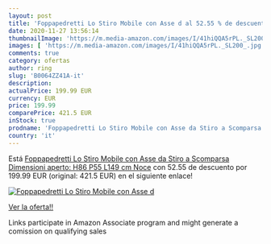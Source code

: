 ```yaml
---
layout: post
title: 'Foppapedretti Lo Stiro Mobile con Asse d al 52.55 % de descuento'
date: 2020-11-27 13:56:14
thumbnailImage: 'https://m.media-amazon.com/images/I/41hiQQA5rPL._SL200_.jpg'
images: [ 'https://m.media-amazon.com/images/I/41hiQQA5rPL._SL200_.jpg' ]
comments: true
category: ofertas
author: ring
slug: 'B0064ZZ41A-it'
description:
actualPrice: 199.99 EUR
currency: EUR
price: 199.99
comparePrice: 421.5 EUR
inStock: true
prodname: 'Foppapedretti Lo Stiro Mobile con Asse da Stiro a Scomparsa  Dimensioni aperto: H86 P55 L149 cm  Noce'
country: 'it'
---
```


Está [Foppapedretti Lo Stiro Mobile con Asse da Stiro a Scomparsa  Dimensioni aperto: H86 P55 L149 cm  Noce](https://www.amazon.it/dp/B0064ZZ41A/?tag=tolees00-21) con 52.55 de descuento por 199.99 EUR (original: 421.5 EUR) en el siguiente enlace!

[![Foppapedretti Lo Stiro Mobile con Asse d](https://m.media-amazon.com/images/I/41hiQQA5rPL._SL200_.jpg)](https://www.amazon.it/dp/B0064ZZ41A/?tag=tolees00-21)

[Ver la oferta!!](https://www.amazon.it/dp/B0064ZZ41A/?tag=tolees00-21)

Links participate in Amazon Associate program and might generate a comission on qualifying sales


